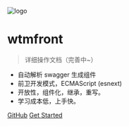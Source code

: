 ![logo](https://avatars0.githubusercontent.com/u/19631404?s=460&v=4)

# wtmfront

> 详细操作文档（完善中~）

* 自动解析 swagger 生成组件
* 前卫开发模式，ECMAScript (esnext)
* 开放性，组件化，继承，重写。
* 学习成本低，上手快。

[GitHub](https://github.com/LengYXin/wtmfront-cli)
[Get Started](#wtmfront-cli)